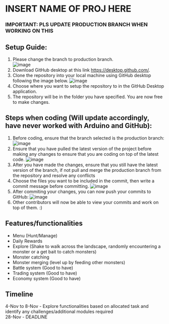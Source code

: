 # INSERT NAME OF PROJ HERE
### IMPORTANT: PLS UPDATE PRODUCTION BRANCH WHEN WORKING ON THIS

## Setup Guide:
1. Please change the branch to production branch.                                                      
![image](https://user-images.githubusercontent.com/23615745/140263373-e2e4a57d-50d6-41f3-b208-caaf18fdc4c1.png)
3. Download GitHub desktop at this link https://desktop.github.com/.
4. Clone the repository into your local machine using GitHub desktop following the image below.
![image](https://user-images.githubusercontent.com/23615745/140253966-68dd7510-d6fd-4ceb-aa10-d08cf919e2a1.png)
4. Choose where you want to setup the repository to in the GitHub Desktop application.
5. The repository will be in the folder you have specified. You are now free to make changes.

## Steps when coding (Will update accordingly, have never worked with Arduino and GitHub):
1. Before coding, ensure that the branch selected is the production branch:
![image](https://user-images.githubusercontent.com/23615745/140255287-00a96237-9f38-47df-96a9-9005674a5576.png)
2. Ensure that you have pulled the latest version of the project before making any changes to ensure that you are coding on top of the latest code.
![image](https://user-images.githubusercontent.com/23615745/140255918-4b603f2a-b032-47f0-9ea4-5f575051a291.png)
3. After you have made the changes, ensure that you still have the latest version of the branch, if not pull and merge the production branch from the repository and resolve any conflicts
4. Choose the files you want to be included in the commit, then write a commit message before committing.
![image](https://user-images.githubusercontent.com/23615745/140257105-6f7b5abf-8566-4a47-a01a-eaef51db8875.png)
5. After commiting your changes, you can now push your commits to GitHub:
![image](https://user-images.githubusercontent.com/23615745/140257218-8aacd249-fcdd-41ec-9441-5e4ed448b540.png)
6. Other contributors will now be able to view your commits and work on top of them. :)

## Features/functionalities
- Menu (Hunt/Manage)
- Daily Rewards
- Explore (Shake to walk across the landscape, randomly encountering a monster or a get bait to catch monsters)
- Monster catching
- Monster merging (level up by feeding other monsters)
- Battle system (Good to have)
- Trading system (Good to have)
- Economy system (Good to have)

## Timeline
4-Nov to 8-Nov - Explore functionalities based on allocated task and identify any challenges/additional modules required <br>
28-Nov - DEADLINE
